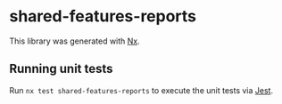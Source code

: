 # shared-features-reports

This library was generated with [Nx](https://nx.dev).

## Running unit tests

Run `nx test shared-features-reports` to execute the unit tests via [Jest](https://jestjs.io).
